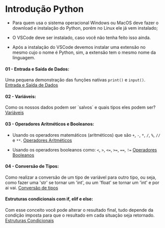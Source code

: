 # Introdução Python

- Para quem usa o sistema operacional Windows ou MacOS deve fazer o download e instalação do Python, porém no Linux ele já vem instalado;

- O VSCode deve ser instalado, caso você não tenha feito isso ainda.

- Após a instalação do VSCode devemos instalar uma extensão no mesmo cujo o nome é Python, sim, a extensão tem o mesmo nome da linguagem.

#### 01 - Entrada e Saída de Dados:
Uma pequena demonstração das funções nativas `print()` e `input()`.
[Entrada e Saída de Dados](https://github.com/elielsondev/ADA_Python/blob/main/01%20-%20Entrada%20e%20Sa%C3%ADda%20de%20Dados%20/primeiro.py)

#### 02 - Variáveis:
Como os nossos dados podem ser ´salvos´ e quais tipos eles podem ser?
[Variáveis](https://github.com/elielsondev/ADA_Python/blob/main/02%20-%20Vari%C3%A1veis/variaveis.py)

#### 03 - Operadores Aritméticos e Booleanos:
- Usando os operadores matemáticos (aritméticos) que são `+`, `-`, `*`, `/`, `%`, `//` e `**`.
[Operadores Aritméticos](https://github.com/elielsondev/ADA_Python/blob/main/03%20-%20Operadores%20Aritm%C3%A9ticos%20e%20Booleanos/operadores_aritmetcos.py)

- Usando os operadores booleanos como: `<`, `>`, `<=`, `>=`, `==`, `!=`
[Operadores Booleanos](https://github.com/elielsondev/ADA_Python/blob/main/03%20-%20Operadores%20Aritm%C3%A9ticos%20e%20Booleanos/operadores_booleanos.py)

#### 04 - Conversão de Tipos:
Como realizar a conversão de um tipo de variável para outro tipo, ou seja, como fazer uma 'str' se tornar um 'int', ou um 'float' se tornar um 'int' e por ai vai.
[Conversão de tipos](https://github.com/elielsondev/ADA_Python/blob/main/04%20-%20Convers%C3%A3o%20de%20Tipos/conversao_de_tipos.py) 

#### Estruturas condicionais com if, elif e else:
Com esse conceito você pode alterar o resultado final, tudo depende da condição imposta para que o resultado em cada situação seja retornado.
[Estruturas Condicionais](https://github.com/elielsondev/ADA_Python/blob/main/05%20-%20Estruturas%20Condicionais/condicionais.py)
